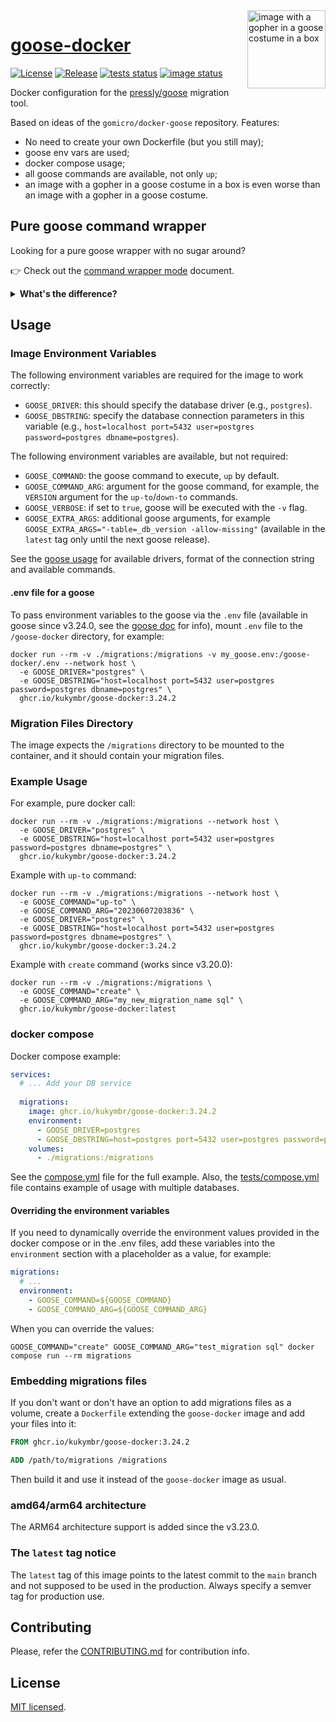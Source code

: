 <img align="right" width="125" src="assets/goose-in-box.png" alt="image with a gopher in a goose costume in a box">

# [goose-docker](https://github.com/kukymbr/goose-docker)

[![License](https://img.shields.io/github/license/kukymbr/goose-docker.svg)](https://github.com/kukymbr/goose-docker/blob/master/LICENSE)
[![Release](https://img.shields.io/github/release/kukymbr/goose-docker.svg)](https://github.com/kukymbr/goose-docker/releases/latest)
[![tests status](https://img.shields.io/github/actions/workflow/status/kukymbr/goose-docker/tests.yml?label=tests)](https://github.com/kukymbr/goose-docker/actions/workflows/tests.yml)
[![image status](https://img.shields.io/github/actions/workflow/status/kukymbr/goose-docker/build_push.yml?label=image)](https://github.com/kukymbr/goose-docker/actions/workflows/build_push.yml)

Docker configuration for the [pressly/goose](https://github.com/pressly/goose) migration tool.

Based on ideas of the `gomicro/docker-goose` repository.
Features:
* No need to create your own Dockerfile (but you still may);
* goose env vars are used;
* docker compose usage;
* all goose commands are available, not only `up`;
* an image with a gopher in a goose costume in a box is even worse than an image with a gopher in a goose costume.

## Pure goose command wrapper

Looking for a pure goose wrapper with no sugar around?

👉 Check out the [command wrapper mode](docs/command-wrapper.md) document.

<details>
  <summary><b>What's the difference?</b></summary>

The pure command wrapper uses a `goose` command as a docker's entrypoint 
instead of the [entrypoint.sh](entrypoint.sh) script:

```Dockerfile
ENTRYPOINT ["/bin/goose"]
```

This allows you to get a full control what are you passing to the `goose` command, for example:

```shell
docker run --rm ghcr.io/kukymbr/goose-docker-cmd:latest \
     -v ./path/to/your/migrations:/migrations \
     -e GOOSE_MIGRATION_DIR="/migrations" \
     -e GOOSE_DRIVER="postgres" \
     create my_new_feature sql
```

or:

```shell
docker run --rm ghcr.io/kukymbr/goose-docker-cmd:latest \
     -v ./path/to/your/migrations:/migrations \
     postgres "user=postgres dbname=postgres sslmode=disable" up-to 
```
</details>

## Usage

### Image Environment Variables

The following environment variables are required for the image to work correctly:

- `GOOSE_DRIVER`: this should specify the database driver (e.g., `postgres`).
- `GOOSE_DBSTRING`: specify the database connection parameters in this variable 
  (e.g., `host=localhost port=5432 user=postgres password=postgres dbname=postgres`).

The following environment variables are available, but not required:

- `GOOSE_COMMAND`: the goose command to execute, `up` by default.
- `GOOSE_COMMAND_ARG`: argument for the goose command,
  for example, the `VERSION` argument for the `up-to`/`down-to` commands.
- `GOOSE_VERBOSE`: if set to `true`, goose will be executed with the `-v` flag.
- `GOOSE_EXTRA_ARGS`: additional goose arguments, for example `GOOSE_EXTRA_ARGS="-table=_db_version -allow-missing"`
  (available in the `latest` tag only until the next goose release).

See the [goose usage](https://github.com/pressly/goose#usage) 
for available drivers, format of the connection string and available commands.

#### .env file for a goose

To pass environment variables to the goose via the `.env` file 
(available in goose since v3.24.0, 
see the [goose doc](https://github.com/pressly/goose#environment-variables) for info),
mount `.env` file to the `/goose-docker` directory, for example:

```shell
docker run --rm -v ./migrations:/migrations -v my_goose.env:/goose-docker/.env --network host \
  -e GOOSE_DRIVER="postgres" \
  -e GOOSE_DBSTRING="host=localhost port=5432 user=postgres password=postgres dbname=postgres" \
  ghcr.io/kukymbr/goose-docker:3.24.2
```

### Migration Files Directory

The image expects the `/migrations` directory to be mounted to the container, 
and it should contain your migration files.

### Example Usage

For example, pure docker call:

```shell
docker run --rm -v ./migrations:/migrations --network host \
  -e GOOSE_DRIVER="postgres" \
  -e GOOSE_DBSTRING="host=localhost port=5432 user=postgres password=postgres dbname=postgres" \
  ghcr.io/kukymbr/goose-docker:3.24.2
```

Example with `up-to` command:

```shell
docker run --rm -v ./migrations:/migrations --network host \
  -e GOOSE_COMMAND="up-to" \
  -e GOOSE_COMMAND_ARG="20230607203836" \
  -e GOOSE_DRIVER="postgres" \
  -e GOOSE_DBSTRING="host=localhost port=5432 user=postgres password=postgres dbname=postgres" \
  ghcr.io/kukymbr/goose-docker:3.24.2
```

Example with `create` command (works since v3.20.0):

```shell
docker run --rm -v ./migrations:/migrations \
  -e GOOSE_COMMAND="create" \
  -e GOOSE_COMMAND_ARG="my_new_migration_name sql" \
  ghcr.io/kukymbr/goose-docker:latest
```

### docker compose

Docker compose example:

```yaml
services:
  # ... Add your DB service
  
  migrations:
    image: ghcr.io/kukymbr/goose-docker:3.24.2
    environment:
      - GOOSE_DRIVER=postgres
      - GOOSE_DBSTRING=host=postgres port=5432 user=postgres password=postgres dbname=postgres
    volumes:
      - ./migrations:/migrations
```

See the [compose.yml](compose.yml) file for the full example.
Also, the [tests/compose.yml](tests/compose.yml) file contains example of usage with multiple databases.

#### Overriding the environment variables

If you need to dynamically override the environment values provided in the docker compose or in the .env files,
add these variables into the `environment` section with a placeholder as a value, for example:

```yaml
migrations:
  # ...
  environment:
    - GOOSE_COMMAND=${GOOSE_COMMAND}
    - GOOSE_COMMAND_ARG=${GOOSE_COMMAND_ARG}
```

When you can override the values:

```shell
GOOSE_COMMAND="create" GOOSE_COMMAND_ARG="test_migration sql" docker compose run --rm migrations
```

### Embedding migrations files

If you don't want or don't have an option to add migrations files as a volume,
create a `Dockerfile` extending the `goose-docker` image and add your files into it:

```Dockerfile
FROM ghcr.io/kukymbr/goose-docker:3.24.2

ADD /path/to/migrations /migrations
```

Then build it and use it instead of the `goose-docker` image as usual.

### amd64/arm64 architecture

The ARM64 architecture support is added since the v3.23.0.

### The `latest` tag notice

The `latest` tag of this image points to the latest commit to the `main` branch 
and not supposed to be used in the production. Always specify a semver tag for production use.

## Contributing

Please, refer the [CONTRIBUTING.md](CONTRIBUTING.md) for contribution info.

## License

[MIT licensed](LICENSE).
